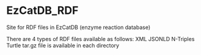 # EzCatDB_RDF
Site for RDF files in EzCatDB (enzyme reaction database)
 
 There are 4 types of RDF files available as follows:
   XML
   JSONLD
   N-Triples
   Turtle
  tar.gz file is available in each directory
